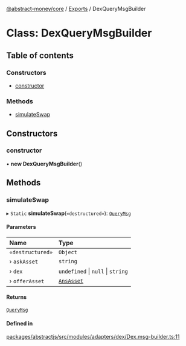 [@abstract-money/core](../README.md) / [Exports](../modules.md) / DexQueryMsgBuilder

# Class: DexQueryMsgBuilder

## Table of contents

### Constructors

- [constructor](DexQueryMsgBuilder.md#constructor)

### Methods

- [simulateSwap](DexQueryMsgBuilder.md#simulateswap)

## Constructors

### constructor

• **new DexQueryMsgBuilder**()

## Methods

### simulateSwap

▸ `Static` **simulateSwap**(`«destructured»`): [`QueryMsg`](../modules/DexTypes.md#querymsg)

#### Parameters

| Name | Type |
| :------ | :------ |
| `«destructured»` | `Object` |
| › `askAsset` | `string` |
| › `dex` | `undefined` \| ``null`` \| `string` |
| › `offerAsset` | [`AnsAsset`](../interfaces/DexTypes.AnsAsset.md) |

#### Returns

[`QueryMsg`](../modules/DexTypes.md#querymsg)

#### Defined in

[packages/abstractjs/src/modules/adapters/dex/Dex.msg-builder.ts:11](https://github.com/AbstractSDK/frontend/blob/07410073/packages/abstractjs/src/modules/adapters/dex/Dex.msg-builder.ts#L11)
